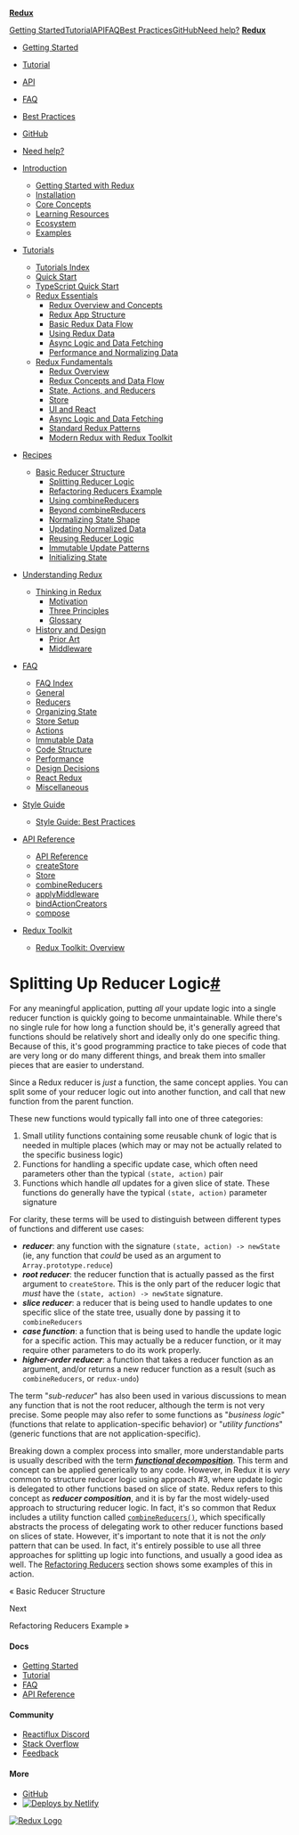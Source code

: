 <a href="../official/index.html" class="navbar__brand"><strong>Redux</strong></a>

<a href="../official/introduction/getting-started.html" class="navbar__item navbar__link">Getting Started</a><a href="../official/tutorials/essentials/part-1-overview-concepts.html" class="navbar__item navbar__link">Tutorial</a><a href="../official/api/api-reference.html" class="navbar__item navbar__link">API</a><a href="../official/faq.html" class="navbar__item navbar__link">FAQ</a><a href="../official/style-guide/style-guide.html" class="navbar__item navbar__link">Best Practices</a><a href="../official/../github.com/reduxjs/redux.html" class="navbar__item navbar__link">GitHub</a><a href="../official/introduction/getting-started.html#help-and-discussion" class="navbar__item navbar__link">Need help?</a>
<a href="../official/index.html" class="navbar__brand"><strong>Redux</strong></a>

- <a href="../official/introduction/getting-started.html" class="menu__link">Getting Started</a>
- <a href="../official/tutorials/essentials/part-1-overview-concepts.html" class="menu__link">Tutorial</a>
- <a href="../official/api/api-reference.html" class="menu__link">API</a>
- <a href="../official/faq.html" class="menu__link">FAQ</a>
- <a href="../official/style-guide/style-guide.html" class="menu__link">Best Practices</a>
- <a href="../official/../github.com/reduxjs/redux.html" class="menu__link">GitHub</a>
- <a href="../official/introduction/getting-started.html#help-and-discussion" class="menu__link">Need help?</a>

- <a href="#!" class="menu__link menu__link--sublist">Introduction</a>
  - <a href="../official/introduction/getting-started.html" class="menu__link">Getting Started with Redux</a>
  - <a href="../official/introduction/installation.html" class="menu__link">Installation</a>
  - <a href="../official/introduction/core-concepts.html" class="menu__link">Core Concepts</a>
  - <a href="../official/introduction/learning-resources.html" class="menu__link">Learning Resources</a>
  - <a href="../official/introduction/ecosystem.html" class="menu__link">Ecosystem</a>
  - <a href="../official/introduction/examples.html" class="menu__link">Examples</a>
- <a href="#!" class="menu__link menu__link--sublist">Tutorials</a>
  - <a href="../official/tutorials/index.html" class="menu__link">Tutorials Index</a>
  - <a href="../official/tutorials/quick-start.html" class="menu__link">Quick Start</a>
  - <a href="../official/tutorials/typescript-quick-start.html" class="menu__link">TypeScript Quick Start</a>
  - <a href="#!" class="menu__link menu__link--sublist">Redux Essentials</a>
    - <a href="../official/tutorials/essentials/part-1-overview-concepts.html" class="menu__link">Redux Overview and Concepts</a>
    - <a href="../official/tutorials/essentials/part-2-app-structure.html" class="menu__link">Redux App Structure</a>
    - <a href="../official/tutorials/essentials/part-3-data-flow.html" class="menu__link">Basic Redux Data Flow</a>
    - <a href="../official/tutorials/essentials/part-4-using-data.html" class="menu__link">Using Redux Data</a>
    - <a href="../official/tutorials/essentials/part-5-async-logic.html" class="menu__link">Async Logic and Data Fetching</a>
    - <a href="../official/tutorials/essentials/part-6-performance-normalization.html" class="menu__link">Performance and Normalizing Data</a>
  - <a href="#!" class="menu__link menu__link--sublist">Redux Fundamentals</a>
    - <a href="../official/tutorials/fundamentals/part-1-overview.html" class="menu__link">Redux Overview</a>
    - <a href="../official/tutorials/fundamentals/part-2-concepts-data-flow.html" class="menu__link">Redux Concepts and Data Flow</a>
    - <a href="../official/tutorials/fundamentals/part-3-state-actions-reducers.html" class="menu__link">State, Actions, and Reducers</a>
    - <a href="../official/tutorials/fundamentals/part-4-store.html" class="menu__link">Store</a>
    - <a href="../official/tutorials/fundamentals/part-5-ui-react.html" class="menu__link">UI and React</a>
    - <a href="../official/tutorials/fundamentals/part-6-async-logic.html" class="menu__link">Async Logic and Data Fetching</a>
    - <a href="../official/tutorials/fundamentals/part-7-standard-patterns.html" class="menu__link">Standard Redux Patterns</a>
    - <a href="../official/tutorials/fundamentals/part-8-modern-redux.html" class="menu__link">Modern Redux with Redux Toolkit</a>
- <a href="#!" class="menu__link menu__link--sublist menu__link--active">Recipes</a>
  - <a href="basic-reducer-structure.html" class="menu__link">Basic Reducer Structure</a>
    - <a href="splitting-reducer-logic.html" class="menu__link menu__link--active active">Splitting Reducer Logic</a>
    - <a href="refactoring-reducer-example.html" class="menu__link">Refactoring Reducers Example</a>
    - <a href="using-combinereducers.html" class="menu__link">Using combineReducers</a>
    - <a href="beyond-combinereducers.html" class="menu__link">Beyond combineReducers</a>
    - <a href="normalizing-state-shape.html" class="menu__link">Normalizing State Shape</a>
    - <a href="updating-normalized-data.html" class="menu__link">Updating Normalized Data</a>
    - <a href="reusing-reducer-logic.html" class="menu__link">Reusing Reducer Logic</a>
    - <a href="immutable-update-patterns.html" class="menu__link">Immutable Update Patterns</a>
    - <a href="initializing-state.html" class="menu__link">Initializing State</a>
- <a href="#!" class="menu__link menu__link--sublist">Understanding Redux</a>
  - <a href="#!" class="menu__link menu__link--sublist">Thinking in Redux</a>
    - <a href="../official/understanding/thinking-in-redux/motivation.html" class="menu__link">Motivation</a>
    - <a href="../official/understanding/thinking-in-redux/three-principles.html" class="menu__link">Three Principles</a>
    - <a href="../official/understanding/thinking-in-redux/glossary.html" class="menu__link">Glossary</a>
  - <a href="#!" class="menu__link menu__link--sublist">History and Design</a>
    - <a href="../official/understanding/history-and-design/prior-art.html" class="menu__link">Prior Art</a>
    - <a href="../official/understanding/history-and-design/middleware.html" class="menu__link">Middleware</a>
- <a href="#!" class="menu__link menu__link--sublist">FAQ</a>
  - <a href="../official/faq.html" class="menu__link">FAQ Index</a>
  - <a href="../official/faq/general.html" class="menu__link">General</a>
  - <a href="../official/faq/reducers.html" class="menu__link">Reducers</a>
  - <a href="../official/faq/organizing-state.html" class="menu__link">Organizing State</a>
  - <a href="../official/faq/store-setup.html" class="menu__link">Store Setup</a>
  - <a href="../official/faq/actions.html" class="menu__link">Actions</a>
  - <a href="../official/faq/immutable-data.html" class="menu__link">Immutable Data</a>
  - <a href="../official/faq/code-structure.html" class="menu__link">Code Structure</a>
  - <a href="../official/faq/performance.html" class="menu__link">Performance</a>
  - <a href="../official/faq/design-decisions.html" class="menu__link">Design Decisions</a>
  - <a href="../official/faq/react-redux.html" class="menu__link">React Redux</a>
  - <a href="../official/faq/miscellaneous.html" class="menu__link">Miscellaneous</a>
- <a href="#!" class="menu__link menu__link--sublist">Style Guide</a>
  - <a href="../official/style-guide/style-guide.html" class="menu__link">Style Guide: Best Practices</a>
- <a href="#!" class="menu__link menu__link--sublist">API Reference</a>
  - <a href="../official/api/api-reference.html" class="menu__link">API Reference</a>
  - <a href="../official/api/createstore.html" class="menu__link">createStore</a>
  - <a href="../official/api/store.html" class="menu__link">Store</a>
  - <a href="../official/api/combinereducers.html" class="menu__link">combineReducers</a>
  - <a href="../official/api/applymiddleware.html" class="menu__link">applyMiddleware</a>
  - <a href="../official/api/bindactioncreators.html" class="menu__link">bindActionCreators</a>
  - <a href="../official/api/compose.html" class="menu__link">compose</a>
- <a href="#!" class="menu__link menu__link--sublist">Redux Toolkit</a>
  - <a href="../official/redux-toolkit/overview.html" class="menu__link">Redux Toolkit: Overview</a>

# <span id="splitting-up-reducer-logic" class="anchor enhancedAnchor_2LWZ"></span>Splitting Up Reducer Logic<a href="#splitting-up-reducer-logic" class="hash-link" title="Direct link to heading">#</a>

For any meaningful application, putting _all_ your update logic into a single reducer function is quickly going to become unmaintainable. While there's no single rule for how long a function should be, it's generally agreed that functions should be relatively short and ideally only do one specific thing. Because of this, it's good programming practice to take pieces of code that are very long or do many different things, and break them into smaller pieces that are easier to understand.

Since a Redux reducer is _just_ a function, the same concept applies. You can split some of your reducer logic out into another function, and call that new function from the parent function.

These new functions would typically fall into one of three categories:

1.  Small utility functions containing some reusable chunk of logic that is needed in multiple places (which may or may not be actually related to the specific business logic)
2.  Functions for handling a specific update case, which often need parameters other than the typical `(state, action)` pair
3.  Functions which handle _all_ updates for a given slice of state. These functions do generally have the typical `(state, action)` parameter signature

For clarity, these terms will be used to distinguish between different types of functions and different use cases:

- **_reducer_**: any function with the signature `(state, action) -> newState` (ie, any function that _could_ be used as an argument to `Array.prototype.reduce`)
- **_root reducer_**: the reducer function that is actually passed as the first argument to `createStore`. This is the only part of the reducer logic that _must_ have the `(state, action) -> newState` signature.
- **_slice reducer_**: a reducer that is being used to handle updates to one specific slice of the state tree, usually done by passing it to `combineReducers`
- **_case function_**: a function that is being used to handle the update logic for a specific action. This may actually be a reducer function, or it may require other parameters to do its work properly.
- **_higher-order reducer_**: a function that takes a reducer function as an argument, and/or returns a new reducer function as a result (such as `combineReducers`, or `redux-undo`)

The term "_sub-reducer_" has also been used in various discussions to mean any function that is not the root reducer, although the term is not very precise. Some people may also refer to some functions as "_business logic_" (functions that relate to application-specific behavior) or "_utility functions_" (generic functions that are not application-specific).

Breaking down a complex process into smaller, more understandable parts is usually described with the term **_[functional decomposition](../../../stackoverflow.com/questions/947874/what-is-functional-decomposition.html)_**. This term and concept can be applied generically to any code. However, in Redux it is _very_ common to structure reducer logic using approach \#3, where update logic is delegated to other functions based on slice of state. Redux refers to this concept as **_reducer composition_**, and it is by far the most widely-used approach to structuring reducer logic. In fact, it's so common that Redux includes a utility function called [`combineReducers()`](../../api/combinereducers.html), which specifically abstracts the process of delegating work to other reducer functions based on slices of state. However, it's important to note that it is not the _only_ pattern that can be used. In fact, it's entirely possible to use all three approaches for splitting up logic into functions, and usually a good idea as well. The [Refactoring Reducers](refactoring-reducer-example.html) section shows some examples of this in action.

<a href="basic-reducer-structure.html" class="pagination-nav__link"></a>

« Basic Reducer Structure

<a href="refactoring-reducer-example.html" class="pagination-nav__link"></a>

Next

Refactoring Reducers Example »

#### Docs

- <a href="../official/introduction/getting-started.html" class="footer__link-item">Getting Started</a>
- <a href="../official/tutorials/essentials/part-1-overview-concepts.html" class="footer__link-item">Tutorial</a>
- <a href="../official/faq.html" class="footer__link-item">FAQ</a>
- <a href="../official/api/api-reference.html" class="footer__link-item">API Reference</a>

#### Community

- <a href="../official/../discord.com/invite/0ZcbPKXt5bZ6au5t.html" class="footer__link-item">Reactiflux Discord</a>
- <a href="../official/../stackoverflow.com/questions/tagged/redux.html" class="footer__link-item">Stack Overflow</a>
- <a href="../official/introduction/getting-started.html#help-and-discussion" class="footer__link-item">Feedback</a>

#### More

- <a href="../official/../github.com/reduxjs/redux.html" class="footer__link-item">GitHub</a>
- [![Deploys by Netlify](../../../www.netlify.com/img/global/badges/netlify-color-accent.svg)](../../../www.netlify.com/index.html)

<a href="../official/index.html" class="footerLogoLink_MyFc"><img src="../official/../d33wubrfki0l68.cloudfront.net/0834d0215db51e91525a25acf97433051f280f2f/c30f5/img/redux.svg" alt="Redux Logo" class="themedImage_1VuW themedImage--light_3UqQ footer__logo" />

